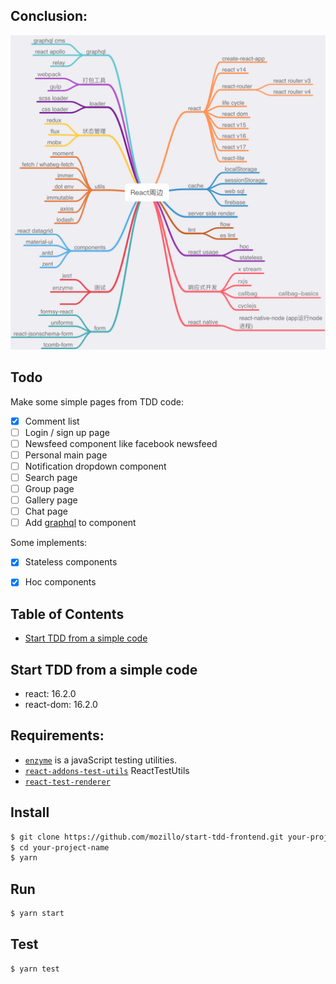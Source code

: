 ## Conclusion:

![](./react-related.png)

## Todo
Make some simple pages from TDD code:
- [x] Comment list
- [ ] Login / sign up page
- [ ] Newsfeed component like facebook newsfeed
- [ ] Personal main page
- [ ] Notification dropdown component
- [ ] Search page
- [ ] Group page
- [ ] Gallery page
- [ ] Chat page
- [ ] Add [graphql](https://facebook.github.io/graphql/October2016/) to component

Some implements:
- [x] Stateless components
- [x] Hoc components


## Table of Contents
- [Start TDD from a simple code](#start-tdd-from-a-simple-code)


## Start TDD from a simple code

* react: 16.2.0
* react-dom: 16.2.0

## Requirements:

* [`enzyme`](https://github.com/airbnb/enzyme) is a javaScript testing utilities.
* [`react-addons-test-utils`](https://reactjs.org/docs/test-utils.html) ReactTestUtils
* [`react-test-renderer`](https://www.npmjs.com/package/react-test-renderer)

## Install
```bash
$ git clone https://github.com/mozillo/start-tdd-frontend.git your-project-name
$ cd your-project-name
$ yarn

```

## Run

```bash
$ yarn start
```
## Test
```bash
$ yarn test
```
